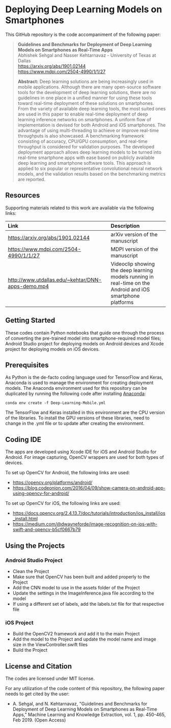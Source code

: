 # Deploying Deep Learning Models on Smartphones

This GitHub repository is the code accompaniment of the following paper:
> **Guidelines and Benchmarks for Deployment of Deep Learning Models on Smartphones as Real-Time Apps**<br>
> Abhishek Sehgal and Nasser Kehtarnavaz - University of Texas at Dallas<br>
> https://arxiv.org/abs/1901.02144<br>
> https://www.mdpi.com/2504-4990/1/1/27<br>
>
> **Abstract:** Deep learning solutions are being increasingly used in mobile applications. Although there are many open-source software tools for the development of deep learning solutions, there are no guidelines in one place in a unified manner for using these tools toward real-time deployment of these solutions on smartphones. From the variety of available deep learning tools, the most suited ones are used in this paper to enable real-time deployment of deep learning inference networks on smartphones. A uniform flow of implementation is devised for both Android and iOS smartphones. The advantage of using multi-threading to achieve or improve real-time throughputs is also showcased. A benchmarking framework consisting of accuracy, CPU/GPU consumption, and real-time throughput is considered for validation purposes. The developed deployment approach allows deep learning models to be turned into real-time smartphone apps with ease based on publicly available deep learning and smartphone software tools. This approach is applied to six popular or representative convolutional neural network models, and the validation results based on the benchmarking metrics are reported.

## Resources
Supporting materials related to this work are available via the following links:

|**Link**|Description
|:-------|:----------
|https://arxiv.org/abs/1901.02144| arXiv version of the manuscript
|https://www.mdpi.com/2504-4990/1/1/27| MDPI version of the manuscript
|http://www.utdallas.edu/~kehtar/DNN-apps-demo.mp4| Videoclip showing the deep learning models running in real-time on the Android and iOS smartphone platforms

## Getting Started
These codes contain Python notebooks that guide one through the process of converting the pre-trained model into smartphone-required model files; Android Studio project for deploying models on Android devices and Xcode project for deploying models on iOS devices.

## Prerequisites

As Python is the de-facto coding language used for TensorFlow and Keras, Anaconda is used to manage the environment for creating deployment models. The Anaconda environment used for this repository can be duplicated by running the following code after installing [Anaconda](https://www.anaconda.com/distribution/):
```
conda env create -f Deep-Learning-Mobile.yml
```
The TensorFlow and Keras installed in this environment are the CPU version of the libraries. To install the GPU versions of these libraries, need to change in the .yml file or to update after creating the environment.

## Coding IDE

The apps are developed using Xcode IDE for iOS and Android Studio for Android. For image capturing, OpenCV wrappers are used for both types of devices.

To set up OpenCV for Android, the following links are used:

- https://opencv.org/platforms/android/
- https://blog.codeonion.com/2016/04/09/show-camera-on-android-app-using-opencv-for-android/

To set up OpenCV for iOS, the following links are used:
- https://docs.opencv.org/2.4.13.7/doc/tutorials/introduction/ios_install/ios_install.html
- https://medium.com/@dwayneforde/image-recognition-on-ios-with-swift-and-opencv-b5cf0667b79

## Using the Projects

### Android Studio Project
- Clean the Project
- Make sure that OpenCV has been built and added properly to the Project
- Add the CNN model to use in the assets folder of the Project
- Update the settings in the ImageInference.java file according to the model
- If using a different set of labels, add the labels.txt file for that respective file

### iOS Project
- Build the OpenCV2 framework and add it to the main Project
- Add the model to the Project and update the model name and image size in the ViewController.swift files
- Build the Project

## License and Citation
The codes are licensed under MIT license.

For any utilization of the code content of this repository, the following paper needs to get cited by the user:

- A. Sehgal, and N. Kehtarnavaz, "Guidelines and Benchmarks for Deployment of Deep Learning Models on Smartphones as Real-Time Apps," Machine Learning and Knowledge Extraction, vol. 1, pp. 450-465, Feb 2019. (Open Access)
